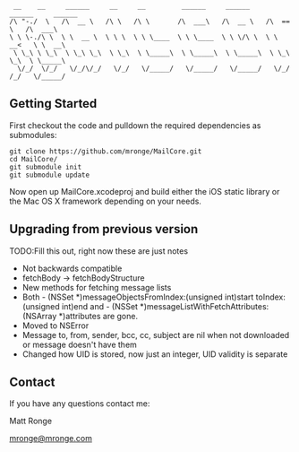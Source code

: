      __    __     ______     __     __         ______     ______     ______     ______    
    /\ "-./  \   /\  __ \   /\ \   /\ \       /\  ___\   /\  __ \   /\  == \   /\  ___\   
    \ \ \-./\ \  \ \  __ \  \ \ \  \ \ \____  \ \ \____  \ \ \/\ \  \ \  __<   \ \  __\   
     \ \_\ \ \_\  \ \_\ \_\  \ \_\  \ \_____\  \ \_____\  \ \_____\  \ \_\ \_\  \ \_____\ 
      \/_/  \/_/   \/_/\/_/   \/_/   \/_____/   \/_____/   \/_____/   \/_/ /_/   \/_____/ 
                                                                                      

Getting Started
---------------

First checkout the code and pulldown the required dependencies as submodules:

    git clone https://github.com/mronge/MailCore.git
    cd MailCore/
    git submodule init
    git submodule update

Now open up MailCore.xcodeproj and build either the iOS static library or the Mac OS X framework depending on your needs.

Upgrading from previous version
-------
TODO:Fill this out, right now these are just notes

- Not backwards compatible
- fetchBody -> fetchBodyStructure
- New methods for fetching message lists
- Both - (NSSet *)messageObjectsFromIndex:(unsigned int)start toIndex:(unsigned int)end and - (NSSet *)messageListWithFetchAttributes:(NSArray *)attributes are gone.
- Moved to NSError
- Message to, from, sender, bcc, cc, subject are nil when not downloaded or message doesn't have them
- Changed how UID is stored, now just an integer, UID validity is separate


Contact
-------

If you have any questions contact me:

Matt Ronge

mronge@mronge.com
